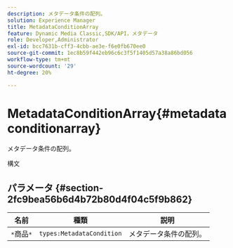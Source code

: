 ```yaml
---
description: メタデータ条件の配列。
solution: Experience Manager
title: MetadataConditionArray
feature: Dynamic Media Classic,SDK/API，メタデータ
role: Developer,Administrator
exl-id: bcc7631b-cff3-4cbb-ae3e-f6e0fb670ee0
source-git-commit: 1ec8b59f442eb96c6c3f5f1405d57a38a86bd056
workflow-type: tm+mt
source-wordcount: '29'
ht-degree: 20%

---
```


# MetadataConditionArray{#metadataconditionarray}

メタデータ条件の配列。

構文

## パラメータ {#section-2fc9bea56b6d4b72b80d4f04c5f9b862}

| 名前 | 種類 | 説明 |
|---|---|---|
| `*`商品`*` | `types:MetadataCondition` | メタデータ条件の配列。 |
